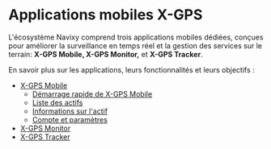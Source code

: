 # Applications mobiles X-GPS

L'écosystème Navixy comprend trois applications mobiles dédiées, conçues pour améliorer la surveillance en temps réel et la gestion des services sur le terrain: **X-GPS Mobile, X-GPS Monitor,** et **X-GPS Tracker**.

En savoir plus sur les applications, leurs fonctionnalités et leurs objectifs :

- [X-GPS Mobile](./applications-mobiles-x-gps/x-gps-mobile.md)
  - [Démarrage rapide de X-GPS Mobile](./applications-mobiles-x-gps/x-gps-mobile/demarrage-rapide-de-x-gps-mobile.md)
  - [Liste des actifs](./applications-mobiles-x-gps/x-gps-mobile/liste-des-actifs.md)
  - [Informations sur l'actif](./applications-mobiles-x-gps/x-gps-mobile/informations-sur-lactif.md)
  - [Compte et paramètres](./applications-mobiles-x-gps/x-gps-mobile/compte-et-parametres.md)
- [X-GPS Monitor](./applications-mobiles-x-gps/x-gps-monitor.md)
- [X-GPS Tracker](./applications-mobiles-x-gps/x-gps-tracker.md)